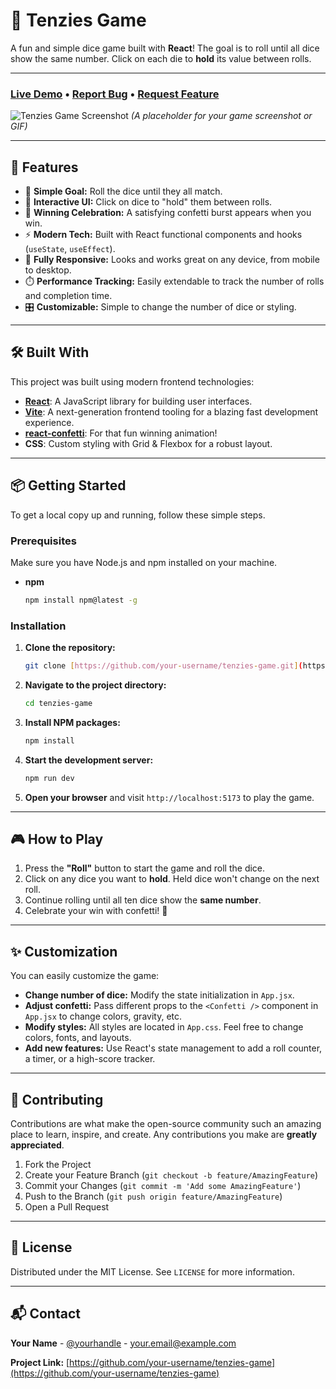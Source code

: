 # 🎲 Tenzies Game

A fun and simple dice game built with **React**! The goal is to roll until all dice show the same number. Click on each die to **hold** its value between rolls.

---

### **[Live Demo](https://your-live-demo-link.com) • [Report Bug](https://github.com/your-username/tenzies-game/issues) • [Request Feature](https://github.com/your-username/tenzies-game/issues)**

![Tenzies Game Screenshot](https://your-image-link-here.com/screenshot.png)
*(A placeholder for your game screenshot or GIF)*

---

## 🚀 Features

-   🎯 **Simple Goal:** Roll the dice until they all match.
-   🎨 **Interactive UI:** Click on dice to "hold" them between rolls.
-   🎉 **Winning Celebration:** A satisfying confetti burst appears when you win.
-   ⚡ **Modern Tech:** Built with React functional components and hooks (`useState`, `useEffect`).
-   🔄 **Fully Responsive:** Looks and works great on any device, from mobile to desktop.
-   ⏱️ **Performance Tracking:** Easily extendable to track the number of rolls and completion time.
-   🎛️ **Customizable:** Simple to change the number of dice or styling.

---

## 🛠️ Built With

This project was built using modern frontend technologies:

-   **[React](https://react.dev/)**: A JavaScript library for building user interfaces.
-   **[Vite](https://vitejs.dev/)**: A next-generation frontend tooling for a blazing fast development experience.
-   **[react-confetti](https://www.npmjs.com/package/react-confetti)**: For that fun winning animation!
-   **CSS**: Custom styling with Grid & Flexbox for a robust layout.

---

## 📦 Getting Started

To get a local copy up and running, follow these simple steps.

### Prerequisites

Make sure you have Node.js and npm installed on your machine.
* **npm**
    ```sh
    npm install npm@latest -g
    ```

### Installation

1.  **Clone the repository:**
    ```bash
    git clone [https://github.com/your-username/tenzies-game.git](https://github.com/your-username/tenzies-game.git)
    ```
2.  **Navigate to the project directory:**
    ```bash
    cd tenzies-game
    ```
3.  **Install NPM packages:**
    ```bash
    npm install
    ```
4.  **Start the development server:**
    ```bash
    npm run dev
    ```
5.  **Open your browser** and visit `http://localhost:5173` to play the game.

---

## 🎮 How to Play

1.  Press the **"Roll"** button to start the game and roll the dice.
2.  Click on any dice you want to **hold**. Held dice won't change on the next roll.
3.  Continue rolling until all ten dice show the **same number**.
4.  Celebrate your win with confetti! 🎉

---

## ✨ Customization

You can easily customize the game:

-   **Change number of dice:** Modify the state initialization in `App.jsx`.
-   **Adjust confetti:** Pass different props to the `<Confetti />` component in `App.jsx` to change colors, gravity, etc.
-   **Modify styles:** All styles are located in `App.css`. Feel free to change colors, fonts, and layouts.
-   **Add new features:** Use React's state management to add a roll counter, a timer, or a high-score tracker.

---

## 🤝 Contributing

Contributions are what make the open-source community such an amazing place to learn, inspire, and create. Any contributions you make are **greatly appreciated**.

1.  Fork the Project
2.  Create your Feature Branch (`git checkout -b feature/AmazingFeature`)
3.  Commit your Changes (`git commit -m 'Add some AmazingFeature'`)
4.  Push to the Branch (`git push origin feature/AmazingFeature`)
5.  Open a Pull Request

---

## 📄 License

Distributed under the MIT License. See `LICENSE` for more information.

---

## 📬 Contact

**Your Name** - [@yourhandle](https://twitter.com/yourhandle) - your.email@example.com

**Project Link:** [https://github.com/your-username/tenzies-game](https://github.com/your-username/tenzies-game)